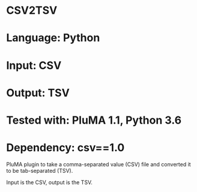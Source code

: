# CSV2TSV
# Language: Python
# Input: CSV
# Output: TSV
# Tested with: PluMA 1.1, Python 3.6
# Dependency: csv==1.0

PluMA plugin to take a comma-separated value (CSV) file and converted it to be tab-separated (TSV).

Input is the CSV, output is the TSV.
